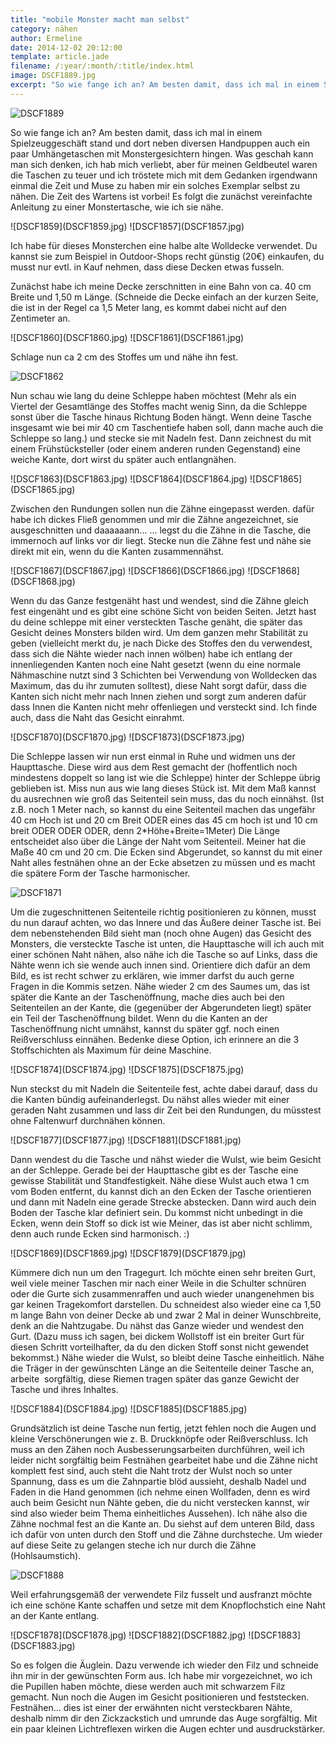 ```yaml
---
title: "mobile Monster macht man selbst"
category: nähen
author: Ermeline
date: 2014-12-02 20:12:00
template: article.jade
filename: /:year/:month/:title/index.html
image: DSCF1889.jpg
excerpt: "So wie fange ich an? Am besten damit, dass ich mal in einem Spielzeuggeschäft stand und dort neben diversen Handpuppen auch ein paar Umhängetaschen mit Monstergesichtern hingen."
---
```


![DSCF1889](DSCF1889.jpg)

So wie fange ich an?
Am besten damit, dass ich mal in einem Spielzeuggeschäft stand und dort neben diversen Handpuppen auch ein paar Umhängetaschen mit Monstergesichtern hingen. Was geschah kann man sich denken, ich hab mich verliebt, aber für meinen Geldbeutel waren die Taschen zu teuer und ich tröstete mich mit dem Gedanken irgendwann einmal die Zeit und Muse zu haben mir ein solches Exemplar selbst zu nähen. Die Zeit des Wartens ist vorbei! Es folgt die zunächst vereinfachte Anleitung zu einer Monstertasche, wie ich sie nähe.

<div id='slides' class='slideshow'>
![DSCF1859](DSCF1859.jpg)
![DSCF1857](DSCF1857.jpg)
</div>

Ich habe für dieses Monsterchen eine halbe alte Wolldecke verwendet. Du kannst sie zum Beispiel in Outdoor-Shops recht günstig (20€) einkaufen, du musst nur evtl. in Kauf nehmen, dass diese Decken etwas fusseln.

Zunächst habe ich meine Decke zerschnitten in eine Bahn von ca. 40 cm Breite und 1,50 m Länge. (Schneide die Decke einfach an der kurzen Seite, die ist in der Regel ca 1,5 Meter lang, es kommt dabei nicht auf den Zentimeter an.


<div id='slides' class='slideshow'>
![DSCF1860](DSCF1860.jpg)
![DSCF1861](DSCF1861.jpg)
</div>

Schlage nun ca 2 cm des Stoffes um und nähe ihn fest.


![DSCF1862](DSCF1862.jpg)

Nun schau wie lang du deine Schleppe haben möchtest (Mehr als ein Viertel der Gesamtlänge des Stoffes macht wenig Sinn, da die Schleppe sonst über die Tasche hinaus Richtung Boden hängt. Wenn deine Tasche insgesamt wie bei mir 40 cm Taschentiefe haben soll, dann mache auch die Schleppe so lang.) und stecke sie mit Nadeln fest. Dann zeichnest du mit einem Frühstücksteller (oder einem anderen runden Gegenstand) eine weiche Kante, dort wirst du später auch entlangnähen.


<div id='slides' class='slideshow'>
![DSCF1863](DSCF1863.jpg)
![DSCF1864](DSCF1864.jpg)
![DSCF1865](DSCF1865.jpg)
</div>

Zwischen den Rundungen sollen nun die Zähne eingepasst werden. dafür habe ich dickes Fließ genommen und mir die Zähne angezeichnet, sie ausgeschnitten und daaaaaann...
... legst du die Zähne in die Tasche, die immernoch auf links vor dir liegt. Stecke nun die Zähne fest und nähe sie direkt mit ein, wenn du die Kanten zusammennähst.


<div id='slides' class='slideshow'>
![DSCF1867](DSCF1867.jpg)
![DSCF1866](DSCF1866.jpg)
![DSCF1868](DSCF1868.jpg)
</div>

Wenn du das Ganze festgenäht hast und wendest, sind die Zähne gleich fest eingenäht und es gibt eine schöne Sicht von beiden Seiten. Jetzt hast du deine schleppe mit einer versteckten Tasche genäht, die später das Gesicht deines Monsters bilden wird.
Um dem ganzen mehr Stabilität zu geben (vielleicht merkt du, je nach Dicke des Stoffes den du verwendest, dass sich die Nähte wieder nach innen wölben) habe ich entlang der innenliegenden Kanten noch eine Naht gesetzt (wenn du eine normale Nähmaschine nutzt sind 3 Schichten bei Verwendung von Wolldecken das Maximum, das du ihr zumuten solltest), diese Naht sorgt dafür, dass die Kanten sich nicht mehr nach Innen ziehen und sorgt zum anderen dafür dass Innen die Kanten nicht mehr offenliegen und versteckt sind. Ich finde auch, dass die Naht das Gesicht einrahmt.


<div id='slides' class='slideshow'>
![DSCF1870](DSCF1870.jpg)
![DSCF1873](DSCF1873.jpg)
</div>

Die Schleppe lassen wir nun erst einmal in Ruhe und widmen uns der Haupttasche. Diese wird aus dem Rest gemacht der (hoffentlich noch mindestens doppelt so lang ist wie die Schleppe) hinter der Schleppe übrig geblieben ist. Miss nun aus wie lang dieses Stück ist. Mit dem Maß kannst du ausrechnen wie groß das Seitenteil sein muss, das du noch einnähst. (Ist z.B. noch 1 Meter nach, so kannst du eine Seitenteil machen das ungefähr 40 cm Hoch ist und 20 cm Breit ODER eines das 45 cm hoch ist und 10 cm breit ODER ODER ODER, denn 2\*Höhe+Breite=1Meter) Die Länge entscheidet also über die Länge der Naht vom Seitenteil. Meiner hat die Maße 40 cm und 20 cm.
Die Ecken sind Abgerundet, so kannst du mit einer Naht alles festnähen ohne an der Ecke absetzen zu müssen und es macht die spätere Form der Tasche harmonischer.


![DSCF1871](DSCF1871.jpg)

Um die zugeschnittenen Seitenteile richtig positionieren zu können, musst du nun darauf achten, wo das Innere und das Äußere deiner Tasche ist. Bei dem nebenstehenden Bild sieht man (noch ohne Augen) das Gesicht des Monsters, die versteckte Tasche ist unten, die Haupttasche will ich auch mit einer schönen Naht nähen, also nähe ich die Tasche so auf Links, dass die Nähte wenn ich sie wende auch innen sind. Orientiere dich dafür an dem Bild, es ist recht schwer zu erklären, wie immer darfst du auch gerne Fragen in die Kommis setzen. Nähe wieder 2 cm des Saumes um, das ist später die Kante an der Taschenöffnung, mache dies auch bei den Seitenteilen an der Kante, die (gegenüber der Abgerundeten liegt) später ein Teil der Taschenöffnung bildet.
Wenn du die Kanten an der Taschenöffnung nicht umnähst, kannst du später ggf. noch einen Reißverschluss einnähen. Bedenke diese Option, ich erinnere an die 3 Stoffschichten als Maximum für deine Maschine.


<div id='slides' class='slideshow'>
![DSCF1874](DSCF1874.jpg)
![DSCF1875](DSCF1875.jpg)
</div>

Nun steckst du mit Nadeln die Seitenteile fest, achte dabei darauf, dass du die Kanten bündig aufeinanderlegst. Du nähst alles wieder mit einer geraden Naht zusammen und lass dir Zeit bei den Rundungen, du müsstest ohne Faltenwurf durchnähen können.


<div id='slides' class='slideshow'>
![DSCF1877](DSCF1877.jpg)
![DSCF1881](DSCF1881.jpg)
</div>

Dann wendest du die Tasche und nähst wieder die Wulst, wie beim Gesicht an der Schleppe. Gerade bei der Haupttasche gibt es der Tasche eine gewisse Stabilität und Standfestigkeit.
Nähe diese Wulst auch etwa 1 cm vom Boden entfernt, du kannst dich an den Ecken der Tasche orientieren und dann mit Nadeln eine gerade Strecke abstecken. Dann wird auch dein Boden der Tasche klar definiert sein. Du kommst nicht unbedingt in die Ecken, wenn dein Stoff so dick ist wie Meiner, das ist aber nicht schlimm, denn auch runde Ecken sind harmonisch. :)


<div id='slides' class='slideshow'>
![DSCF1869](DSCF1869.jpg)
![DSCF1879](DSCF1879.jpg)
</div>

Kümmere dich nun um den Tragegurt. Ich möchte einen sehr breiten Gurt, weil viele meiner Taschen mir nach einer Weile in die Schulter schnüren oder die Gurte sich zusammenraffen und auch wieder unangenehmen bis gar keinen Tragekomfort darstellen. Du schneidest also wieder eine ca 1,50 m lange Bahn von deiner Decke ab und zwar 2 Mal in deiner Wunschbreite, denk an die Nahtzugabe. 
Du nähst das Ganze wieder und wendest den Gurt. (Dazu muss ich sagen, bei dickem Wollstoff ist ein breiter Gurt für diesen Schritt vorteilhafter, da du den dicken Stoff sonst nicht gewendet bekommst.) Nähe wieder die Wulst, so bleibt deine Tasche einheitlich. Nähe die Träger in der gewünschten Länge an die Seitenteile deiner Tasche an, arbeite  sorgfältig, diese Riemen tragen später das ganze Gewicht der Tasche und ihres Inhaltes.


<div id='slides' class='slideshow'>
![DSCF1884](DSCF1884.jpg)
![DSCF1885](DSCF1885.jpg)
</div>

Grundsätzlich ist deine Tasche nun fertig, jetzt fehlen noch die Augen und kleine Verschönerungen wie z. B. Druckknöpfe oder Reißverschluss. Ich muss an den Zähen noch Ausbesserungsarbeiten durchführen, weil ich leider nicht sorgfältig beim Festnähen gearbeitet habe und die Zähne nicht komplett fest sind, auch steht die Naht trotz der Wulst noch so unter Spannung, dass es um die Zahnpartie blöd aussieht, deshalb Nadel und Faden in die Hand genommen (ich nehme einen Wollfaden, denn es wird auch beim Gesicht nun Nähte geben, die du nicht verstecken kannst, wir sind also wieder beim Thema einheitliches Aussehen). Ich nähe also die Zähne nochmal fest an die Kante an. Du siehst auf dem unteren Bild, dass ich dafür von unten durch den Stoff und die Zähne durchsteche. Um wieder auf diese Seite zu gelangen steche ich nur durch die Zähne (Hohlsaumstich).


![DSCF1888](DSCF1888.jpg)

Weil erfahrungsgemäß der verwendete Filz fusselt und ausfranzt möchte ich eine schöne Kante schaffen und setze mit dem Knopflochstich eine Naht an der Kante entlang.


<div id='slides' class='slideshow'>
![DSCF1878](DSCF1878.jpg)
![DSCF1882](DSCF1882.jpg)
![DSCF1883](DSCF1883.jpg)
</div>

So es folgen die Äuglein. Dazu verwende ich wieder den Filz und schneide ihn mir in der gewünschten Form aus. Ich habe mir vorgezeichnet, wo ich die Pupillen haben möchte, diese werden auch mit schwarzem Filz gemacht. Nun noch die Augen im Gesicht positionieren und feststecken. Festnähen... dies ist einer der erwähnten nicht versteckbaren Nähte, deshalb nimm dir den Zickzackstich und umrunde das Auge sorgfältig. Mit ein paar kleinen Lichtreflexen wirken die Augen echter und ausdruckstärker.
